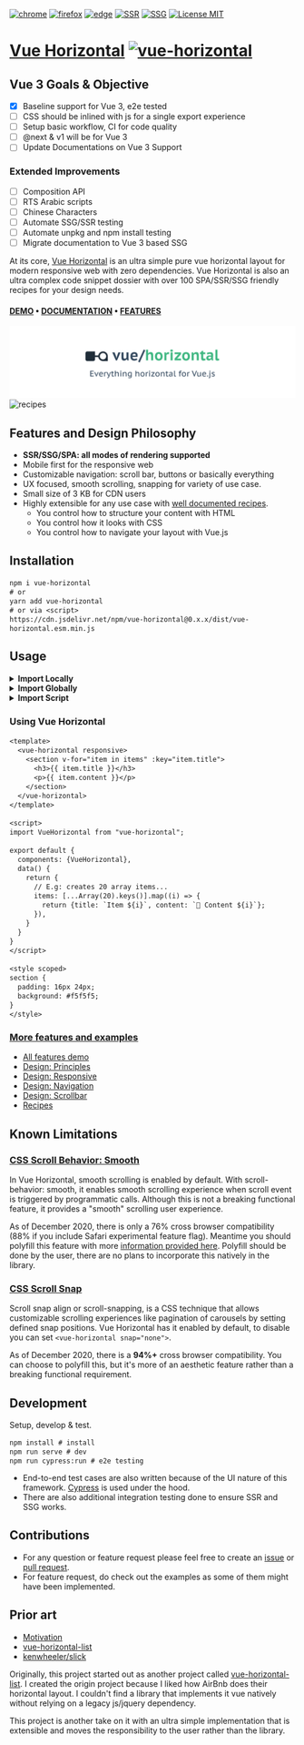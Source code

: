 [![chrome](https://github.com/fuxingloh/vue-horizontal/workflows/chrome/badge.svg)](https://github.com/fuxingloh/vue-horizontal/actions?query=workflow%3Achrome+branch%3Amain)
[![firefox](https://github.com/fuxingloh/vue-horizontal/workflows/firefox/badge.svg)](https://github.com/fuxingloh/vue-horizontal/actions?query=workflow%3Afirefox+branch%3Amain)
[![edge](https://github.com/fuxingloh/vue-horizontal/workflows/edge/badge.svg)](https://github.com/fuxingloh/vue-horizontal/actions?query=workflow%3Aedge+branch%3Amain)
[![SSR](https://github.com/fuxingloh/vue-horizontal/workflows/SSR/badge.svg)](https://github.com/fuxingloh/vue-horizontal/actions?query=workflow%3ASSR+branch%3Amain)
[![SSG](https://github.com/fuxingloh/vue-horizontal/workflows/SSG/badge.svg)](https://github.com/fuxingloh/vue-horizontal/actions?query=workflow%3ASSG+branch%3Amain)
[![License MIT](https://img.shields.io/github/license/fuxingloh/vue-horizontal)](https://github.com/fuxingloh/vue-horizontal/blob/main/LICENSE)

# [Vue Horizontal](https://vue-horizontal.fuxing.dev) [![vue-horizontal](https://img.shields.io/npm/v/vue-horizontal/next)](https://www.npmjs.com/package/vue-horizontal)

## Vue 3 Goals & Objective

- [x] Baseline support for Vue 3, e2e tested
- [ ] CSS should be inlined with js for a single export experience
- [ ] Setup basic workflow, CI for code quality
- [ ] @next & v1 will be for Vue 3
- [ ] Update Documentations on Vue 3 Support

### Extended Improvements

- [ ] Composition API
- [ ] RTS Arabic scripts
- [ ] Chinese Characters
- [ ] Automate SSG/SSR testing
- [ ] Automate unpkg and npm install testing
- [ ] Migrate documentation to Vue 3 based SSG

At its core, [Vue Horizontal](https://vue-horizontal.fuxing.dev) is an ultra simple pure vue horizontal layout for 
modern responsive web with zero dependencies.
Vue Horizontal is also an ultra complex code snippet dossier with over 100 SPA/SSR/SSG friendly recipes for your design needs.

#### [DEMO](https://vue-horizontal.fuxing.dev/recipes/cards) • [DOCUMENTATION](https://vue-horizontal.fuxing.dev) • [FEATURES](https://vue-horizontal.fuxing.dev/features)

[![Vue Horizontal](./docs/vue-horizontal.svg)](https://vue-horizontal.fuxing.dev)
![recipes](recipes.jpg)

## Features and Design Philosophy

- **SSR/SSG/SPA: all modes of rendering supported**
- Mobile first for the responsive web
- Customizable navigation: scroll bar, buttons or basically everything
- UX focused, smooth scrolling, snapping for variety of use case.
- Small size of 3 KB for CDN users
- Highly extensible for any use case with [well documented recipes](https://vue-horizontal.fuxing.dev/design/principles).
  - You control how to structure your content with HTML
  - You control how it looks with CSS
  - You control how to navigate your layout with Vue.js

## Installation

```shell
npm i vue-horizontal
# or
yarn add vue-horizontal
# or via <script>
https://cdn.jsdelivr.net/npm/vue-horizontal@0.x.x/dist/vue-horizontal.esm.min.js
```

## Usage

<details>
<summary><b>Import Locally</b></summary>

```vue
<script>
import VueHorizontal from "vue-horizontal";

export default {
  components: {VueHorizontal}
}
</script>
```

</details>

<details>
<summary><b>Import Globally</b></summary>

```javascript
import Vue from 'vue';
import VueHorizontal from "vue-horizontal";

Vue.component(VueHorizontal)
```

</details>

<details>
<summary><b>Import Script</b></summary>

```html
<!-- For latest release: https://github.com/fuxingloh/vue-horizontal/releases -->
<script src="https://unpkg.com/vue-horizontal@0.6.0"></script>
```

</details>

### Using Vue Horizontal

```vue
<template>
  <vue-horizontal responsive>
    <section v-for="item in items" :key="item.title">
      <h3>{{ item.title }}</h3>
      <p>{{ item.content }}</p>
    </section>
  </vue-horizontal>
</template>

<script>
import VueHorizontal from "vue-horizontal";

export default {
  components: {VueHorizontal},
  data() {
    return {
      // E.g: creates 20 array items...
      items: [...Array(20).keys()].map((i) => {
        return {title: `Item ${i}`, content: `🚀 Content ${i}`};
      }),
    }
  }
}
</script>

<style scoped>
section {
  padding: 16px 24px;
  background: #f5f5f5;
}
</style>
```

### [More features and examples](https://vue-horizontal.fuxing.dev/features)

- [All features demo](https://vue-horizontal.fuxing.dev/features)
- [Design: Principles](https://vue-horizontal.fuxing.dev/design/principles)
- [Design: Responsive](https://vue-horizontal.fuxing.dev/design/responsive)
- [Design: Navigation](https://vue-horizontal.fuxing.dev/design/navigation)
- [Design: Scrollbar](https://vue-horizontal.fuxing.dev/design/scrollbar)
- [Recipes](https://vue-horizontal.fuxing.dev/recipes/about)

## Known Limitations

### [CSS Scroll Behavior: Smooth](https://vue-horizontal.fuxing.dev/limitations#css-scroll-behavior-smooth)

In Vue Horizontal, smooth scrolling is enabled by default. With scroll-behavior: smooth, it enables smooth scrolling
experience when scroll event is triggered by programmatic calls. Although this is not a breaking functional feature, it
provides a "smooth" scrolling user experience.

As of December 2020, there is only a 76% cross browser compatibility (88% if you include Safari experimental feature flag).
Meantime you should polyfill this feature with more
[information provided here](https://vue-horizontal.fuxing.dev/limitations#smoothscroll-polyfill). 
Polyfill should be done by the user, there are no plans to incorporate this natively in the library.

### [CSS Scroll Snap](https://vue-horizontal.fuxing.dev/limitations#css-scroll-snap)

Scroll snap align or scroll-snapping, is a CSS technique that allows customizable scrolling experiences like pagination
of carousels by setting defined snap positions. Vue Horizontal has it enabled by default, to disable you can set 
`<vue-horizontal snap="none">`. 

As of December 2020, there is a **94%+** cross browser compatibility. 
You can choose to polyfill this, but it's more of an aesthetic feature rather than a breaking functional requirement. 

## Development

Setup, develop & test.

```shell
npm install # install
npm run serve # dev
npm run cypress:run # e2e testing
```

- End-to-end test cases are also written because of the UI nature of this framework.
  [Cypress](https://www.cypress.io/) is used under the hood.
- There are also additional integration testing done to ensure SSR and SSG works.

## Contributions

- For any question or feature request please feel free to create
  an [issue](https://github.com/fuxingloh/vue-horizontal/issues/new)
  or [pull request](https://github.com/fuxingloh/vue-horizontal/pulls).
- For feature request, do check out the examples as some of them might have been implemented.

## Prior art

- [Motivation](https://vue-horizontal.fuxing.dev/#motivation)
- [vue-horizontal-list](https://github.com/fuxingloh/vue-horizontal-list)
- [kenwheeler/slick](https://github.com/kenwheeler/slick)

Originally, this project started out as another project
called [vue-horizontal-list](https://github.com/fuxingloh/vue-horizontal-list). I created the origin project because I
liked how AirBnb does their horizontal layout. I couldn't find a library that implements it vue natively without relying
on a legacy js/jquery dependency.

This project is another take on it with an ultra simple implementation that is extensible and moves the responsibility
to the user rather than the library.
